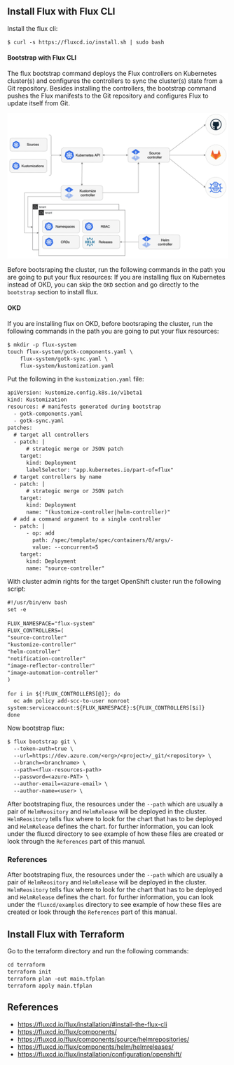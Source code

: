 ## Install Flux with Flux CLI

Install the flux cli:
```console
$ curl -s https://fluxcd.io/install.sh | sudo bash
```

#### Bootstrap with Flux CLI

The flux bootstrap command deploys the Flux controllers on Kubernetes cluster(s) and configures the controllers to sync the cluster(s) state from a Git repository. Besides installing the controllers, the bootstrap command pushes the Flux manifests to the Git repository and configures Flux to update itself from Git.

![title](../images/gitops-toolkit.png)

Before bootsraping the cluster, run the following commands in the path you are going to put your flux resources:
If you are installing flux on Kubernetes instead of OKD, you can skip the `OKD` section and go directly to the `bootstrap` section to install flux.  

#### OKD 
If you are installing flux on OKD, before bootsraping the cluster, run the following commands in the path you are going to put your flux resources:
```console
$ mkdir -p flux-system
touch flux-system/gotk-components.yaml \
    flux-system/gotk-sync.yaml \
    flux-system/kustomization.yaml
```
Put the following in the `kustomization.yaml` file:
```console
apiVersion: kustomize.config.k8s.io/v1beta1
kind: Kustomization
resources: # manifests generated during bootstrap
  - gotk-components.yaml
  - gotk-sync.yaml
patches:
  # target all controllers
  - patch: | 
      # strategic merge or JSON patch
    target:
      kind: Deployment
      labelSelector: "app.kubernetes.io/part-of=flux"
  # target controllers by name
  - patch: |
      # strategic merge or JSON patch      
    target:
      kind: Deployment
      name: "(kustomize-controller|helm-controller)"
  # add a command argument to a single controller
  - patch: |
      - op: add
        path: /spec/template/spec/containers/0/args/-
        value: --concurrent=5      
    target:
      kind: Deployment
      name: "source-controller"
```
With cluster admin rights for the target OpenShift cluster run the following script:
```console
#!/usr/bin/env bash
set -e

FLUX_NAMESPACE="flux-system"
FLUX_CONTROLLERS=(
"source-controller"
"kustomize-controller"
"helm-controller"
"notification-controller"
"image-reflector-controller"
"image-automation-controller"
)

for i in ${!FLUX_CONTROLLERS[@]}; do
  oc adm policy add-scc-to-user nonroot system:serviceaccount:${FLUX_NAMESPACE}:${FLUX_CONTROLLERS[$i]}
done
````
Now bootstrap flux:
```console
$ flux bootstrap git \
  --token-auth=true \
  --url=https://dev.azure.com/<org>/<project>/_git/<repository> \
  --branch=<branchname> \
  --path=<flux-resources-path>
  --password=<azure-PAT> \
  --author-email=<azure-email> \
  --author-name=<user> \
```

After bootstraping flux, the resources under the `--path` which are usually a pair of `HelmReository` and `HelmRelease` will be deployed in the cluster. `HelmReository` tells flux where to look for the chart that has to be deployed and `HelmRelease` defines the chart. for further information, you can look under the fluxcd directory to see example of how these files are created or look through the `References` part of this manual. 

### References
After bootstraping flux, the resources under the `--path` which are usually a pair of `HelmReository` and `HelmRelease` will be deployed in the cluster. `HelmReository` tells flux where to look for the chart that has to be deployed and `HelmRelease` defines the chart. for further information, you can look under the `fluxcd/examples` directory to see example of how these files are created or look through the `References` part of this manual. 

## Install Flux with Terraform
Go to the terraform directory and run the following commands:
```console
cd terraform
terraform init
terraform plan -out main.tfplan
terraform apply main.tfplan
```

## References
* https://fluxcd.io/flux/installation/#install-the-flux-cli
* https://fluxcd.io/flux/components/
* https://fluxcd.io/flux/components/source/helmrepositories/
* https://fluxcd.io/flux/components/helm/helmreleases/
* https://fluxcd.io/flux/installation/configuration/openshift/